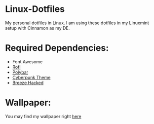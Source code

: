 # Linux-Dotfiles
My personal dotfiles in Linux. I am using these dotfiles in my Linuxmint setup with Cinnamon as my DE.

# Required Dependencies:
- Font Awesome
- [Rofi](https://github.com/davatorium/rofi)
- [Polybar](https://github.com/polybar/polybar)
- [Cyberpunk Theme](https://github.com/Roboron3042/Cyberpunk-Neon?tab=readme-ov-file)
- [Breeze Hacked](https://github.com/clayrisser/breeze-hacked-cursor-theme)
  
# Wallpaper:
You may find my wallpaper right [here](https://backiee.com/wallpaper/neon-light-night-city/274119)
